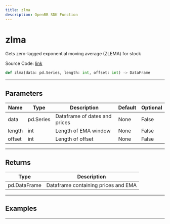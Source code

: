 ```yaml
---
title: zlma
description: OpenBB SDK Function
---
```


# zlma

Gets zero-lagged exponential moving average (ZLEMA) for stock

Source Code: [link](https://github.com/OpenBB-finance/OpenBBTerminal/tree/main/openbb_terminal/common/technical_analysis/overlap_model.py#L115)

```python
def zlma(data: pd.Series, length: int, offset: int) -> DataFrame
```
---

## Parameters

| Name | Type | Description | Default | Optional |
| ---- | ---- | ----------- | ------- | -------- |
| data | pd.Series | Dataframe of dates and prices | None | False |
| length | int | Length of EMA window | None | False |
| offset | int | Length of offset | None | False |

---

## Returns

| Type | Description |
| ---- | ----------- |
| pd.DataFrame | Dataframe containing prices and EMA |

---

## Examples

---

